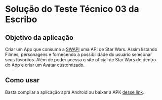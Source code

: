 # Solução do Teste Técnico 03 da Escribo


## Objetivo da aplicação

Criar um App que consuma a [SWAPI](https://swapi.dev/) uma API de Star Wars. Assim listando Filmes, personagens e fornecendo a possibilidade do usuário seleconar seus favoritos. Além de poder acessa o site oficial de Star Wars de dentro do App e criar um Avatar customizado.


## Como usar

Basta compilar a aplicação apra Android ou baixar a APK [desse link](https://drive.google.com/file/d/1ErWbHyZME8SH1Yq6o04nOhfolz5N9cND/view?usp=sharing).

